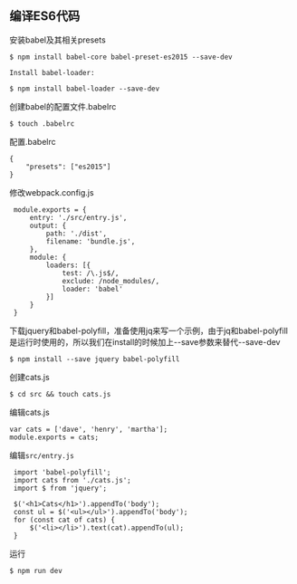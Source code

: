 ## 编译ES6代码

安装babel及其相关presets
```
$ npm install babel-core babel-preset-es2015 --save-dev
```

`Install babel-loader:`
```
$ npm install babel-loader --save-dev
```

创建babel的配置文件.babelrc
```
$ touch .babelrc
```

配置.babelrc
```
{
	"presets": ["es2015"]
}
```

修改webpack.config.js
```
 module.exports = {
     entry: './src/entry.js',
     output: {
         path: './dist',
         filename: 'bundle.js',
     },
     module: {
         loaders: [{
             test: /\.js$/,
             exclude: /node_modules/,
             loader: 'babel'
         }]
     }
 }
```

下载jquery和babel-polyfill，准备使用jq来写一个示例，由于jq和babel-polyfill是运行时使用的，所以我们在install的时候加上--save参数来替代--save-dev
```
$ npm install --save jquery babel-polyfill
```

创建cats.js
```
$ cd src && touch cats.js
```

编辑cats.js

```
var cats = ['dave', 'henry', 'martha'];
module.exports = cats;
```
编辑`src/entry.js`
```
 import 'babel-polyfill';
 import cats from './cats.js';
 import $ from 'jquery';

 $('<h1>Cats</h1>').appendTo('body');
 const ul = $('<ul></ul>').appendTo('body');
 for (const cat of cats) {
     $('<li></li>').text(cat).appendTo(ul);
 }
```

运行
```
$ npm run dev
```

